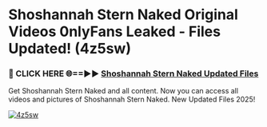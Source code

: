 # Shoshannah Stern Naked Original Videos 0nlyFans Leaked - Files Updated! (4z5sw)

<h3>🔴 CLICK HERE 🌐==►► <a href="https://tinyurl.com/yckcrads" rel="nofollow">Shoshannah Stern Naked Updated Files</a></h3>

Get Shoshannah Stern Naked and all content. Now you can access all videos and pictures of Shoshannah Stern Naked. New Updated Files 2025!

[![4z5sw](https://i.imgur.com/hpKpOFt.gif)](https://tinyurl.com/yckcrads)
